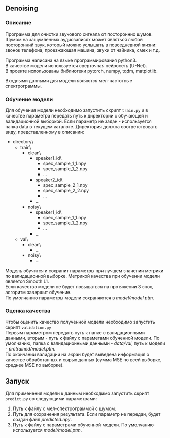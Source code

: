 ## Denoising
### Описание
Программа для очистки звукового сигнала от посторонних шумов.  
Шумом на зашумленных аудиозаписях может являться любой посторонний звук, 
который можно услышать в повседневной жизни: 
звонок телефона, проезжающая машина, звуки от чайника, 
смех и т.д.

Программа написана на языке программирования python3.  
В качестве модели используется сверточная нейросеть (U-Net).  
В проекте использованы библиотеки pytorch, numpy, tqdm, matplotlib.

Входными данными для модели являются мел-частотные спектрограммы.

### Обучение модели
Для обучения модели необходимо запустить скрипт `train.py` 
и в качестве параметра передать путь к директории с 
обучающей и валидационной выборкой. Если параметр не 
задан - используется папка data в текущем каталоге. Директория должна 
соответствовать виду, представленному в описании:

- directory\  
    - train\  
        - clean\  
            - speaker1_id\  
                - spec_sample_1_1.npy  
                - spec_sample_1_2.npy  
                - ...  
            - speaker2_id\  
                - spec_sample_2_1.npy  
                - spec_sample_2_2.npy  
                - ...  
            - ...
        - noisy\  
            - speaker1_id\  
                - spec_sample_1_1.npy  
                - spec_sample_1_2.npy  
                - ...  
            - ...  
    - val\  
        - clean\  
            - ...  
        - noisy\  
            - ...  

Модель обучится и сохранит параметры при лучшем значении 
метрики по валидационной выборке. Метрикой качества при обучении 
модели является Smooth L1.  
Если качество модели не будет повышаться на протяжении 3 эпох, 
алгоритм завершит обучение.  
По умолчанию параметры модели сохраняются в 
*model/model.ptm*.

### Оценка качества
Чтобы оценить качество полученной модели необходимо запустить 
скрипт `validation.py`  
Первым параметром передать путь к 
папке с валидационными данными, вторым - путь к файлу с параметами 
обученной модели. По умолчанию, папка с валидационными данными - 
*data/val*, путь к модели - *pretrained/model.ptm*.  
По окончании валидации на экран 
будет выведена информация о качестве обработанных и сырых данных (сумма MSE по 
всей выборке, среднее MSE по выборке).

## Запуск
Для применения модели к данным необходимо запустить скрипт 
`predict.py` со следующими параметрами:  
1. Путь к файлу с мел-спектрограммой с шумом.
2. Путь для сохранения результата. Если параметр не передан, 
будет создан файл *predicted.npy*.
3. Путь к файлу с параметрами обученной модели. По умолчанию 
используется *model/model.ptm*.
